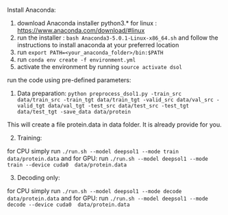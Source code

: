 Install Anaconda:

1. download Anaconda installer python3.* for linux : https://www.anaconda.com/download/#linux
2. run the installer : `bash Anaconda3-5.0.1-Linux-x86_64.sh` and follow the instructions to install anaconda at your preferred location
2. run `export PATH=<your_anaconda_folder>/bin:$PATH`
3. run `conda env create -f environment.yml`
4. activate the environment by running `source activate dsol`


run the code using pre-defined parameters:

1. Data preparation: `python preprocess_dsol1.py -train_src data/train_src -train_tgt data/train_tgt -valid_src data/val_src -valid_tgt data/val_tgt -test_src data/test_src -test_tgt data/test_tgt -save_data data/protein`

This will create a file protein.data in data folder. It is already provide for you.

2. Training:

for CPU simply run `./run.sh --model deepsol1 --mode train data/protein.data` and for GPU: run `./run.sh --model deepsol1 --mode train --device cuda0  data/protein.data`

3. Decoding only:

for CPU simply run `./run.sh --model deepsol1 --mode decode data/protein.data` and for GPU: run `./run.sh --model deepsol1 --mode decode --device cuda0  data/protein.data`
    
